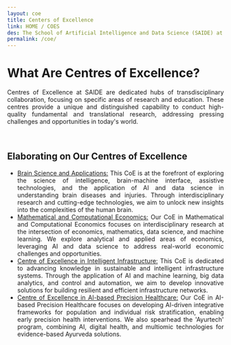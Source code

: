 ```yaml
---
layout: coe
title: Centers of Excellence
link: HOME / COES
des: The School of Artificial Intelligence and Data Science (SAIDE) at is proud to host Centres of Excellence (CoE) dedicated to advancing research and education in highly specialized areas. Our CoEs bring together groups of faculty members with a shared focus to drive cutting-edge research and offer specialized courses in their respective domains.
permalink: /coe/
---
```


<style>
.background-about{
background-image: url("{{ site.baseurl }}/images/CoE.png");
}
</style>

<div class="research-intro">
<div class="about-section">
<h1>What Are Centres of Excellence?</h1>

<p style="text-align: justify;">Centres of Excellence at SAIDE are dedicated hubs of transdisciplinary collaboration, focusing on specific areas of research and education. These centres provide a unique and distinguished capability to conduct high-quality fundamental and translational research, addressing pressing challenges and opportunities in today's world.</p>
<br>
<h2 id="subheading">Elaborating on Our Centres of Excellence</h2>
<ul>
<li style="text-align: justify;"><a href="https://cbsaiitj.wordpress.com/" target="_blank" id="links">Brain Science and Applications:</a> This CoE is at the forefront of exploring the science of intelligence, brain-machine interface, assistive technologies, and the application of AI and data science in understanding brain diseases and injuries. Through interdisciplinary research and cutting-edge technologies, we aim to unlock new insights into the complexities of the human brain.</li>

<li style="text-align: justify;"><a href="https://cmceiitj.wordpress.com/" target="_blank" id="links">Mathematical and Computational Economics:</a> Our CoE in Mathematical and Computational Economics focuses on interdisciplinary research at the intersection of economics, mathematics, data science, and machine learning. We explore analytical and applied areas of economics, leveraging AI and data science to address real-world economic challenges and opportunities.</li>

<li style="text-align: justify;"><a href="https://sites.google.com/iitj.ac.in/cii/about" target="_blank" id="links">Centre of Excellence in Intelligent Infrastructure:</a> This CoE is dedicated to advancing knowledge in sustainable and intelligent infrastructure systems. Through the application of AI and machine learning, big data analytics, and control and automation, we aim to develop innovative solutions for building resilient and efficient infrastructure networks.</li>

<li style="text-align: justify;"><a href="" target="_blank" id="links">Centre of Excellence in AI-based Precision Healthcare:</a> Our CoE in AI-based Precision Healthcare focuses on developing AI-driven integrative frameworks for population and individual risk stratification, enabling early precision health interventions. We also spearhead the 'Ayurtech' program, combining AI, digital health, and multiomic technologies for evidence-based Ayurveda solutions.</li>
</ul>
</div>
</div>
